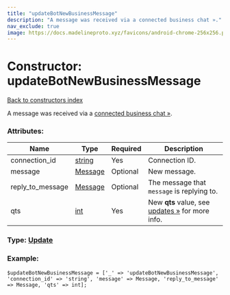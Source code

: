 ```yaml
---
title: "updateBotNewBusinessMessage"
description: "A message was received via a connected business chat »."
nav_exclude: true
image: https://docs.madelineproto.xyz/favicons/android-chrome-256x256.png
---
```

# Constructor: updateBotNewBusinessMessage  
[Back to constructors index](/API_docs/constructors/index.html)



A message was received via a [connected business chat »](https://core.telegram.org/api/business#connected-bots).

### Attributes:

| Name     |    Type       | Required | Description |
|----------|---------------|----------|-------------|
|connection\_id|[string](/API_docs/types/string.html) | Yes|Connection ID.|
|message|[Message](/API_docs/types/Message.html) | Optional|New message.|
|reply\_to\_message|[Message](/API_docs/types/Message.html) | Optional|The message that `message` is replying to.|
|qts|[int](/API_docs/types/int.html) | Yes|New **qts** value, see [updates »](https://core.telegram.org/api/updates) for more info.|



### Type: [Update](/API_docs/types/Update.html)


### Example:

```
$updateBotNewBusinessMessage = ['_' => 'updateBotNewBusinessMessage', 'connection_id' => 'string', 'message' => Message, 'reply_to_message' => Message, 'qts' => int];
```  
